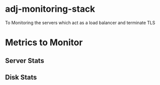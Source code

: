 # adj-monitoring-stack
To Monitoring the servers which act as a load balancer and terminate TLS



# Metrics to Monitor


Server Stats
---

Disk Stats
---


